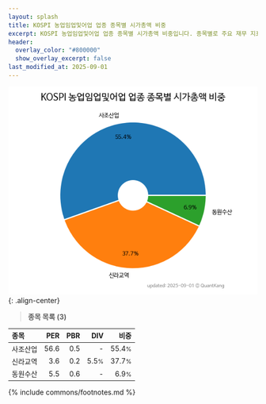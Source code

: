 ```yaml
---
layout: splash
title: KOSPI 농업임업및어업 업종 종목별 시가총액 비중
excerpt: KOSPI 농업임업및어업 업종 종목별 시가총액 비중입니다. 종목별로 주요 재무 지표를 함께 표시합니다.
header:
  overlay_color: "#800000"
  show_overlay_excerpt: false
last_modified_at: 2025-09-01
---
```



![KOSPI 농업임업및어업 업종 종목별 시가총액 비중](/stats/sector/images/kospi_업종_농업임업및어업_종목.png){: .align-center}


> **종목 목록 (3)**<a id="list"></a>

| **종목** | **PER** | **PBR** | **DIV** | **비중** |
| :------- | ------: | ------: | ------: | -------: |
| 사조산업 | 56.6 | 0.5 | - | 55.4<small>%</small> |
| 신라교역 | 3.6 | 0.2 | 5.5<small>%</small> | 37.7<small>%</small> |
| 동원수산 | 5.5 | 0.6 | - | 6.9<small>%</small> |

{% include commons/footnotes.md %}